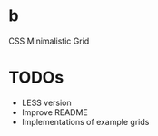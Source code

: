 b
=

CSS Minimalistic Grid


TODOs
=====
* LESS version
* Improve README
* Implementations of example grids